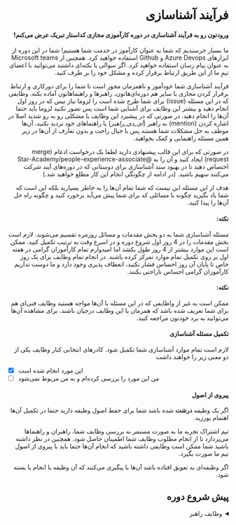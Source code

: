<div dir="rtl" align='right'>
  
# فرآیند آشناسازی

#### ورودتون رو به فرآیند آشناسازی در دوره کارآموزی مجازی کداستار تبریک عرض می‌کنم!


ما بسیار خرسندیم که شما به عنوان کارآموز در خدمت شما هستیم!
شما در این دوره از ابزارهای Azure Devops و Github استفاده خواهید کرد.
همچنین از Microsoft teams به عنوان پیام رسان استفاده خواهید کرد.
اگر سوالی یا نکته‌ای داشتید می‌توانید با اعضای تیمِ ما از این طریق ارتباط برقرار کرده و مشکل خود را بر طرف کنید.



فرآیند آشناسازی شما خودآموز و ناهمزمان محور است تا شما را برای دورکاری و ارتباط برقرار کردن مجازی با سایر هم دوره‌ای‌هاتون، راهبرها و راهنماهاتون آماده بکنه. 
وظایفی که در این مسئله (issue) برای شما طرح شده است را لزوما نیاز نیس که در روز اول انجام دهید و بیشتر این وظایف برای آشنایی شما است پس تصور نکنید لزوما باید حتما آن‌ها را انجام دهید.
در صورتی که در پیشبرد این وظایف با مشکلی رو به رو شدید اصلا در اشاره کردن (mention) به راهبر (_آی_دی_راهبر_) یا راهنماهای خود تردید نکنید، آن‌ها موظف به حل مشکلات شما هستند پس با خیال راحت و بدون تعارف از آن‌ها در زیر همین مسئله راهنمایی و کمک بخواهید.



در صورتی که برای این قالب پیشنهادی دارید لطفا یک درخواست ادغام (merge request) ایجاد کنید و آن را به @Star-Academy/people-experience-associate اختصاص دهید تا در بهبود سند آشناسازی برای دوستانی که در دوره‌های آیند شرکت می‌کنند سهیم باشید.
(در ادامه از چگونگی انجام این کار مطلع خواهید شد.)



هدف از این مسئله این نیست که شما تمام آن‌ها را به خاطر بسپارید بلکه این است که شما یاد بگیرید چگونه با مسائلی که برای شما پیش می‌آید برخورد کنید و چگونه راه حل آن‌ها را پیدا کنید.

#### نکته:
مسئله آشناسازی شما به دو بخش مقدمات و مسائل روزمره تقسیم می‌شوند.
لازم است بخش مقدمات را در 4 روز اول شروع دوره و در اسرع وقت  به ترتیب تکمیل کنید.
ممکن است این موارد بیشتر از 4 روز طول بکشد اما امیدوارم تمام کارآموزان گرامی در هفته اول بر روی تکمیل تمام موارد تمرکز کرده باشند.
در انجام تمام وظایف برای یک روز خاص تا پایان آن روز احساس فشار نکنید، انعطاف پذیری وجود دارد و ما دوست نداریم کارآموزان گرامی احساس ناراحتی بکنند.


#### نکته:
ممکن است به غیر از واظایفی که در این مسئله با آن‌ها مواجه هستید وظایف فنی‌ای هم برای شما تعریف شده باشد که همزمان با این وظایف درجیان باشند. برای مشاهده آن‌ها می‌توانید به برد خودتون مراجعه کنید.

#### تکمیل مسئله آشناسازی
لازم است تمام موارد آشناسازی شما تکمیل شود. 
کادرهای انتخابی کنار وظایف یکی از دو معنی زیر را خواهند داشت
<div  dir="ltr" align='left'>
  
- [x] این مورد انجام شده است
- [ ] من این مورد را بررسی کرده‌ام و به من مربوط نمی‌شود
</div>
  
#### پیروی از اصول
اگر یک وظیفه <strong>درشت</strong> شده باشد شما برای حفط اصول وظیفه دارید حتما در تکمیل آن‌ها اهتمام بورزید.

تیم اشتراک تجربه ما به صورت مستمر به بررسی وظایف شما، راهبران و راهنماها می‌پردازد تا از انجام مطلوب وظایف شما اطمینان حاصل شود.
همچنین در نظر داشته باشید شما ممکن است وظایفی داشته باشید که انجام آن‌ها حتما باید با پیروی از اصول تیم ما صورت بگیرد.

اگر وظیفه‌ای به تعویق افتاده باشد آن‌ها با پیگیری می‌کنند که آن وظیفه یا انجام یا بسته شود.

## پیش شروع دوره
<details>
  <summary>وظایف راهبر</summary>
  
  <div  dir="ltr" align='left'>
  
  1. [ ] قبل از شروع دوره حتما با کارآموز گرامی ارتباط برقرار کرده و او را به جشن افتتاحیه دوره دعوت کن. در پیام ارسالی خود را معرفی کرده و ورود وی را به دوره تبریک عرض کرده و از پذیرفته شدن وی در این دوره ابراز خوشحالی کن. این نکته را در نظر داشته باش که حضور کارآموزان برای ما مایه افتخار و مباهات است پس به خوبی این مطلب را به آن‌ها منتقل کن.
  2. [ ] از کارآموز گرامی یک رایانامه جهت دعوت وی به تیم Microsoft teams و Github و Azure Devops دریافت و برایش دعوت نامه ارسال کن.
  3. [ ] سه فاز اولیه و فرآیند آشناسازی را به صورت مسئله تعریف و برای کارآموز محتواهای راهنمای آن سه فاز را ارسال کن.
     </div>
</details>
</div>
